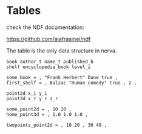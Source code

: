 # Tables

check the NDF documentation:

<https://github.com/aiafrasinei/ndf>

The table is the only data structure in nerva.


```nerva
book author_t name_t published_b
shelf encyclopedia_book level_i

some_book = , "Frank Herbert" Dune true ,
first_shelf = , Balzac "Human comedy" true , 2 ,

point2d x_i y_i
point3d x_r y_r z_r

some_point2d = , 10 20 ,
home_point3d = , 1.0 1.0 1.0 ,

twopoints_point2d = , 10 20 , 30 40 ,
```